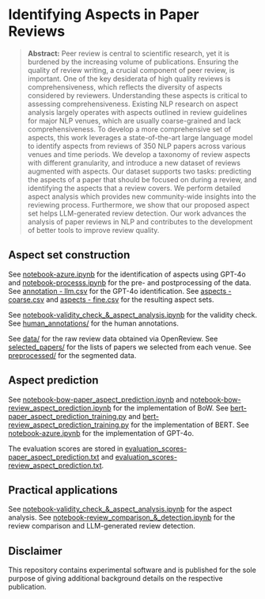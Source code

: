 # Identifying Aspects in Paper Reviews

> **Abstract:** Peer review is central to scientific research, yet it is burdened by the increasing volume of publications. Ensuring the quality of review writing, a crucial component of peer review, is important. One of the key desiderata of high quality reviews is comprehensiveness, which reflects the diversity of aspects considered by reviewers. Understanding these aspects is critical to assessing comprehensiveness. Existing NLP research on aspect analysis largely operates with aspects outlined in review guidelines for major NLP venues, which are usually coarse-grained and lack comprehensiveness. To develop a more comprehensive set of aspects, this work leverages a state-of-the-art large language model to identify aspects from reviews of 350 NLP papers across various venues and time periods. We develop a taxonomy of review aspects with different granularity, and introduce a new dataset of reviews augmented with aspects. Our dataset supports two tasks: predicting the aspects of a paper that should be focused on during a review, and identifying the aspects that a review covers. We perform detailed aspect analysis which provides new community-wide insights into the reviewing process. Furthermore, we show that our proposed aspect set helps LLM-generated review detection. Our work advances the analysis of paper reviews in NLP and contributes to the development of better tools to improve review quality.

## Aspect set construction
See [notebook-azure.ipynb](notebook-azure.ipynb) for the identification of aspects using GPT-4o and [notebook-processs.ipynb](notebook-processs.ipynb) for the pre- and postprocessing of the data. See [annotation - llm.csv](annotation-llm.csv) for the GPT-4o identification. See [aspects - coarse.csv](aspects-coarse.csv) and [aspects - fine.csv](aspects-fine.csv) for the resulting aspect sets.

See [notebook-validity_check_&_aspect_analysis.ipynb](notebook-validity_check_&_aspect_analysis.ipynb) for the validity check. See [human_annotations/](human_annotations) for the human annotations.

See [data/](./data) for the raw review data obtained via OpenReview. See [selected_papers/](./selected_papers) for the lists of papers we selected from each venue. See [preprocessed/](preprocessed) for the segmented data.

## Aspect prediction
See [notebook-bow-paper_aspect_prediction.ipynb](notebook-bow-paper_aspect_prediction.ipynb) and [notebook-bow-review_aspect_prediction.ipynb](notebook-bow-review_aspect_prediction.ipynb) for the implementation of BoW. See [bert-paper_aspect_prediction_training.py](bert-paper_aspect_prediction_training.py) and [bert-review_aspect_prediction_training.py](bert-review_aspect_prediction_training.py) for the implementation of BERT. See [notebook-azure.ipynb](notebook-azure.ipynb) for the implementation of GPT-4o.

The evaluation scores are stored in [evaluation_scores-paper_aspect_prediction.txt](evaluation_scores-paper_aspect_prediction.txt) and [evaluation_scores-review_aspect_prediction.txt](evaluation_scores-review_aspect_prediction.txt).

## Practical applications
See [notebook-validity_check_&_aspect_analysis.ipynb](notebook-validity_check_&_aspect_analysis.ipynb) for the aspect analysis. See [notebook-review_comparison_&_detection.ipynb](notebook-review_comparison_&_detection.ipynb) for the review comparison and LLM-generated review detection.

## Disclaimer
This repository contains experimental software and is published for the sole purpose of giving additional background details on the respective publication.

